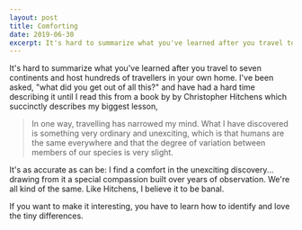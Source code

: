 ```yaml
---
layout: post
title: Comforting
date: 2019-06-30
excerpt: It's hard to summarize what you've learned after you travel to seven continents and host hundreds of travellers in your own home. I've been...
---
```


It's hard to summarize what you've learned after you travel to seven continents and host hundreds of travellers in your own home. I've been asked, "what did you get out of all this?" and have had a hard time describing it until I read this from a book by by Christopher Hitchens which succinctly describes my biggest lesson,

> In one way, travelling has narrowed my mind. What I have discovered is something very ordinary and unexciting, which is that humans are the same everywhere and that the degree of variation between members of our species is very slight.

It's as accurate as can be: I find a comfort in the unexciting discovery... drawing from it a special compassion built over years of observation. We're all kind of the same. Like Hitchens, I believe it to be banal.

If you want to make it interesting, you have to learn how to identify and love the tiny differences.